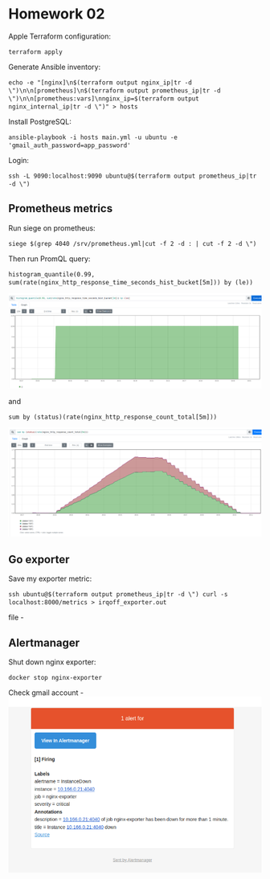# Homework 02

Apple Terraform configuration:
```
terraform apply
```

Generate Ansible inventory:
```
echo -e "[nginx]\n$(terraform output nginx_ip|tr -d \")\n\n[prometheus]\n$(terraform output prometheus_ip|tr -d \")\n\n[prometheus:vars]\nnginx_ip=$(terraform output nginx_internal_ip|tr -d \")" > hosts
```

Install PostgreSQL:
```
ansible-playbook -i hosts main.yml -u ubuntu -e 'gmail_auth_password=app_password'
```

Login:
```
ssh -L 9090:localhost:9090 ubuntu@$(terraform output prometheus_ip|tr -d \")
```

## Prometheus metrics

Run siege on prometheus:
```
siege $(grep 4040 /srv/prometheus.yml|cut -f 2 -d : | cut -f 2 -d \")
```

Then run PromQL query:
```
histogram_quantile(0.99, sum(rate(nginx_http_response_time_seconds_hist_bucket[5m])) by (le))
```
![](./img/time.png)

and
```
sum by (status)(rate(nginx_http_response_count_total[5m]))
```
![](./img/response.png)

## Go exporter

Save my exporter metric:
```
ssh ubuntu@$(terraform output prometheus_ip|tr -d \") curl -s localhost:8000/metrics > irqoff_exporter.out
```
file - [](./irqoff_exporter.out)

## Alertmanager

Shut down nginx exporter:
```
docker stop nginx-exporter
```
Check gmail account - ![](./img/alertmanager.png)
